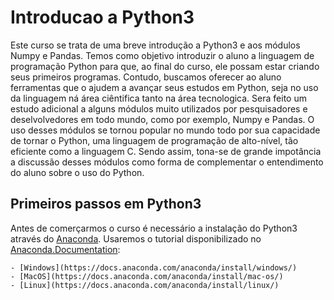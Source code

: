 # Introducao a Python3

Este curso se trata de uma breve introdução a Python3 e aos módulos Numpy e Pandas. Temos como objetivo introduzir o aluno a linguagem de programação Python para que, ao final do curso, ele possam estar criando seus primeiros programas. Contudo, buscamos oferecer ao aluno ferramentas que o ajudem a avançar seus estudos em Python, seja no uso da linguagem ná área ciêntifica tanto na área tecnologica. Sera feito um estudo adicional a alguns módulos muito utilizados por pesquisadores e deselvolvedores em todo mundo, como por exemplo, Numpy e Pandas. O uso desses módulos se tornou popular no mundo todo por sua capacidade de tornar o Python, uma linguagem de programação de alto-nível, tão eficiente como a linguagem C. Sendo assim, tona-se de grande impotância a discussão desses módulos como forma de complementar o entendimento do aluno sobre o uso do Python. 

## Primeiros passos em Python3

Antes de comerçarmos o curso é necessário a instalação do Python3 através do [Anaconda](https://www.anaconda.com/). Usaremos o tutorial disponibilizado no [Anaconda.Documentation](https://docs.anaconda.com/anaconda/):

    - [Windows](https://docs.anaconda.com/anaconda/install/windows/)
    - [MacOS](https://docs.anaconda.com/anaconda/install/mac-os/)
    - [Linux](https://docs.anaconda.com/anaconda/install/linux/)
